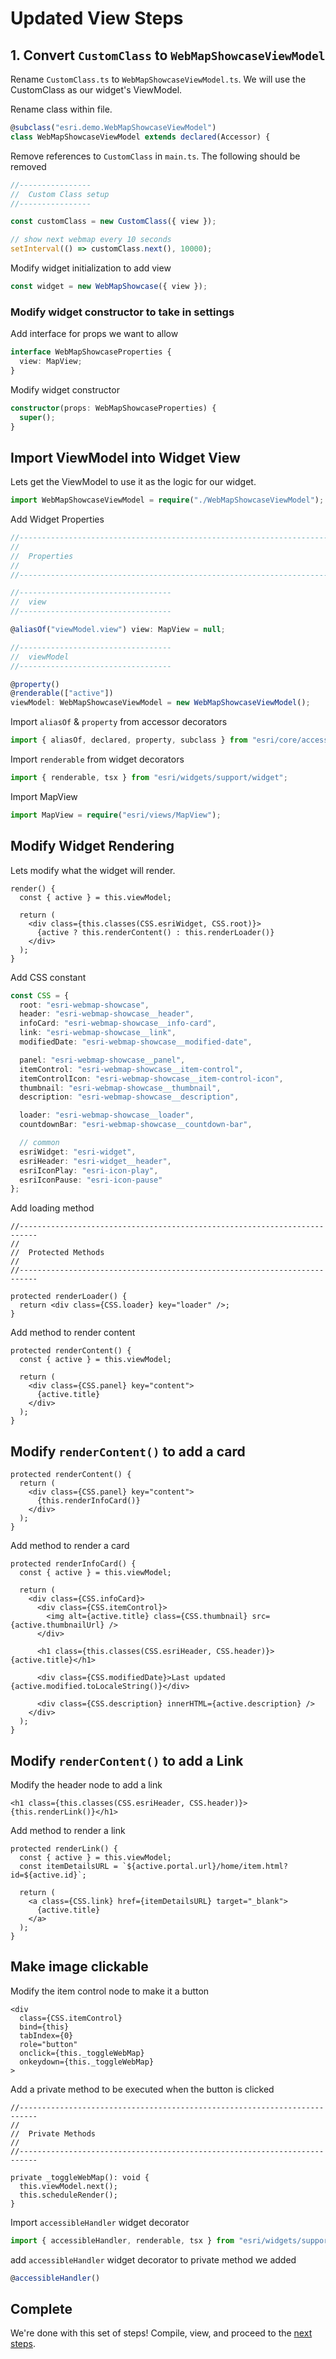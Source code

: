 # Updated View Steps

## 1. Convert `CustomClass` to `WebMapShowcaseViewModel`

Rename `CustomClass.ts` to `WebMapShowcaseViewModel.ts`. We will use the CustomClass as our widget's ViewModel.

Rename class within file.

```ts
@subclass("esri.demo.WebMapShowcaseViewModel")
class WebMapShowcaseViewModel extends declared(Accessor) {
```

Remove references to `CustomClass` in `main.ts`. The following should be removed

```ts
//----------------
//  Custom Class setup
//----------------

const customClass = new CustomClass({ view });

// show next webmap every 10 seconds
setInterval(() => customClass.next(), 10000);
```

Modify widget initialization to add view

```ts
const widget = new WebMapShowcase({ view });
```

### Modify widget constructor to take in settings

Add interface for props we want to allow

```ts
interface WebMapShowcaseProperties {
  view: MapView;
}
```

Modify widget constructor

```ts
constructor(props: WebMapShowcaseProperties) {
  super();
}
```

## Import ViewModel into Widget View

Lets get the ViewModel to use it as the logic for our widget.

```ts
import WebMapShowcaseViewModel = require("./WebMapShowcaseViewModel");
```

Add Widget Properties

```ts
//--------------------------------------------------------------------------
//
//  Properties
//
//--------------------------------------------------------------------------

//----------------------------------
//  view
//----------------------------------

@aliasOf("viewModel.view") view: MapView = null;

//----------------------------------
//  viewModel
//----------------------------------

@property()
@renderable(["active"])
viewModel: WebMapShowcaseViewModel = new WebMapShowcaseViewModel();
```

Import `aliasOf` & `property` from accessor decorators

```ts
import { aliasOf, declared, property, subclass } from "esri/core/accessorSupport/decorators";
```

Import `renderable` from widget decorators

```ts
import { renderable, tsx } from "esri/widgets/support/widget";
```

Import MapView

```ts
import MapView = require("esri/views/MapView");
```

## Modify Widget Rendering

Lets modify what the widget will render.

```tsx
render() {
  const { active } = this.viewModel;

  return (
    <div class={this.classes(CSS.esriWidget, CSS.root)}>
      {active ? this.renderContent() : this.renderLoader()}
    </div>
  );
}
```

Add CSS constant

```ts
const CSS = {
  root: "esri-webmap-showcase",
  header: "esri-webmap-showcase__header",
  infoCard: "esri-webmap-showcase__info-card",
  link: "esri-webmap-showcase__link",
  modifiedDate: "esri-webmap-showcase__modified-date",

  panel: "esri-webmap-showcase__panel",
  itemControl: "esri-webmap-showcase__item-control",
  itemControlIcon: "esri-webmap-showcase__item-control-icon",
  thumbnail: "esri-webmap-showcase__thumbnail",
  description: "esri-webmap-showcase__description",

  loader: "esri-webmap-showcase__loader",
  countdownBar: "esri-webmap-showcase__countdown-bar",

  // common
  esriWidget: "esri-widget",
  esriHeader: "esri-widget__header",
  esriIconPlay: "esri-icon-play",
  esriIconPause: "esri-icon-pause"
};
```

Add loading method

```tsx
//--------------------------------------------------------------------------
//
//  Protected Methods
//
//--------------------------------------------------------------------------

protected renderLoader() {
  return <div class={CSS.loader} key="loader" />;
}
```

Add method to render content

```tsx
protected renderContent() {
  const { active } = this.viewModel;

  return (
    <div class={CSS.panel} key="content">
      {active.title}
    </div>
  );
}
```

## Modify `renderContent()` to add a card

```tsx
protected renderContent() {
  return (
    <div class={CSS.panel} key="content">
      {this.renderInfoCard()}
    </div>
  );
}
```

Add method to render a card

```tsx
protected renderInfoCard() {
  const { active } = this.viewModel;

  return (
    <div class={CSS.infoCard}>
      <div class={CSS.itemControl}>
        <img alt={active.title} class={CSS.thumbnail} src={active.thumbnailUrl} />
      </div>

      <h1 class={this.classes(CSS.esriHeader, CSS.header)}>{active.title}</h1>

      <div class={CSS.modifiedDate}>Last updated {active.modified.toLocaleString()}</div>

      <div class={CSS.description} innerHTML={active.description} />
    </div>
  );
}
```

## Modify `renderContent()` to add a Link

Modify the header node to add a link

```tsx
<h1 class={this.classes(CSS.esriHeader, CSS.header)}>{this.renderLink()}</h1>
```

Add method to render a link

```tsx
protected renderLink() {
  const { active } = this.viewModel;
  const itemDetailsURL = `${active.portal.url}/home/item.html?id=${active.id}`;

  return (
    <a class={CSS.link} href={itemDetailsURL} target="_blank">
      {active.title}
    </a>
  );
}
```

## Make image clickable

Modify the item control node to make it a button

```tsx
<div
  class={CSS.itemControl}
  bind={this}
  tabIndex={0}
  role="button"
  onclick={this._toggleWebMap}
  onkeydown={this._toggleWebMap}
>
```

Add a private method to be executed when the button is clicked

```tsx
//--------------------------------------------------------------------------
//
//  Private Methods
//
//--------------------------------------------------------------------------

private _toggleWebMap(): void {
  this.viewModel.next();
  this.scheduleRender();
}
```

Import `accessibleHandler` widget decorator

```ts
import { accessibleHandler, renderable, tsx } from "esri/widgets/support/widget";
```

add `accessibleHandler` widget decorator to private method we added

```ts
@accessibleHandler()
```

## Complete

We're done with this set of steps! Compile, view, and proceed to the [next steps](../5-final-view/STEPS.md).
